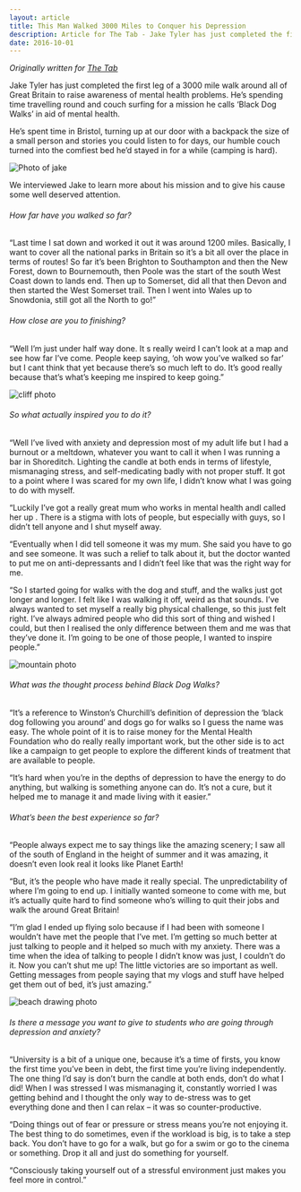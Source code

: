 ```yaml
---
layout: article
title: This Man Walked 3000 Miles to Conquer his Depression
description: Article for The Tab - Jake Tyler has just completed the first leg of a 3000 mile walk around all of Great Britain to raise awareness of mental health problems.
date: 2016-10-01
---
```

*Originally written for [The Tab](https://thetab.com/uk/bristol/2016/12/05/man-walking-3000-miles-conquer-depression-27501)*

Jake Tyler has just completed the first leg of a 3000 mile walk around all of Great Britain to raise awareness of mental health problems. He’s spending time travelling round and couch surfing for a mission he calls ‘Black Dog Walks’ in aid of mental health.

He’s spent time in Bristol, turning up at our door with a backpack the size of a small person and stories you could listen to for days, our humble couch turned into the comfiest bed he’d stayed in for a while (camping is hard).

<img class="responsive-img" src="https://media.thetab.com/blogs.dir/5/files/2016/11/14520596-641739699334328-1545716670675410305-n.jpg" alt="Photo of jake">

We interviewed Jake to learn more about his mission and to give his cause some well deserved attention.

###### How far have you walked so far?
“Last time I sat down and worked it out it was around 1200 miles. Basically, I want to cover all the national parks in Britain so it’s a bit all over the place in terms of routes! So far it’s been Brighton to Southampton and then the New Forest, down to Bournemouth, then Poole was the start of the south West Coast down to lands end. Then up to Somerset, did all that then Devon and then started the West Somerset trail. Then I went into Wales up to Snowdonia, still got all the North to go!”


###### How close are you to finishing?
“Well I’m just under half way done. It s really weird I can’t look at a map and see how far I’ve come. People keep saying, ‘oh wow you’ve walked so far’  but I cant think that yet because there’s so much left to do. It’s good really because that’s what’s keeping me inspired to keep going.”

<img class="responsive-img" src="https://media.thetab.com/blogs.dir/5/files/2016/11/14642141-653296711511960-6532840517765886963-n.jpg" alt="cliff photo">

###### So what actually inspired you to do it?
“Well I’ve lived with anxiety and depression most of my adult life but I had a burnout or a meltdown, whatever you want to call it when I was running a bar in Shoreditch. Lighting the candle at both ends in terms of lifestyle, mismanaging stress, and self-medicating badly with not proper stuff. It got to a point where I was scared for my own life, I didn’t know what I was going to do with myself.

“Luckily I’ve got a really great mum who works in mental health andI called her up . There is a stigma with lots of people, but especially with guys, so I didn’t tell anyone and I shut myself away.

“Eventually when I did tell someone it was my mum. She said you have to go and see someone. It was such a relief to talk about it, but the doctor wanted to put me on anti-depressants and I didn’t feel like that was the right way for me.

“So I started going for walks with the dog and stuff, and the walks just got longer and longer. I felt like I was walking it off, weird as that sounds. I’ve always wanted to set myself a really big physical challenge, so this just felt right. I’ve always admired people who did this sort of thing and wished I could, but then I realised the only difference between them and me was that they’ve done it. I’m going to be one of those people, I wanted to inspire people.”

<img class="responsive-img" src="https://media.thetab.com/blogs.dir/5/files/2016/11/14642259-653295551512076-4996296614330641712-n.jpg" alt="mountain photo" >

###### What was the thought process behind Black Dog Walks?
“It’s a reference to Winston’s Churchill’s definition of depression the ‘black dog following you around’ and dogs go for walks so I guess the name was easy. The whole point of it is to raise money for the Mental Health Foundation who do really really important work, but the other side is to act like a campaign to get people to explore the different kinds of treatment that are available to people.

“It’s hard when you’re in the depths of depression to have the energy to do anything, but walking is something anyone can do. It’s not a cure, but it helped me to manage it and made living with it easier.”

###### What’s been the best experience so far?
“People always expect me to say things like the amazing scenery; I saw all of the south of England in the height of summer and it was amazing, it doesn’t even look real it looks like Planet Earth!

“But, it’s the people who have made it really special. The unpredictability of where I’m going to end up. I initially wanted someone to come with me, but it’s actually quite hard to find someone who’s willing to quit their jobs and walk the around Great Britain!

“I’m glad I ended up flying solo because if I had been with someone I wouldn’t have met the people that I’ve met. I’m getting so much better at just talking to people and it helped so much with my anxiety. There was a time when the idea of talking to people I didn’t know was just, I couldn’t do it. Now you can’t shut me up! The little victories are so important as well. Getting messages from people saying that my vlogs and stuff have helped get them out of bed, it’s just amazing.”

<img class="responsive-img" src="https://media.thetab.com/blogs.dir/5/files/2016/11/14691076-653288218179476-4804525461606446808-n.jpg" alt="beach drawing photo">
<div class="advert" id="mpu4"></div>

###### Is there a message you want to give to students who are going through depression and anxiety?
“University is a bit of a unique one, because it’s a time of firsts, you know the first time you’ve been in debt, the first time you’re living independently. The one thing I’d say is don’t burn the candle at both ends, don’t do what I did! When I was stressed I was mismanaging it, constantly worried I was getting behind and I thought the only way to de-stress was to get everything done and then I can relax –  it was so counter-productive.

“Doing things out of fear or pressure or stress means you’re not enjoying it. The best thing to do sometimes, even if the workload is big, is to take a step back. You don’t have to go for a walk, but go for a swim or go to the cinema or something. Drop it all and just do something for yourself.

“Consciously taking yourself out of a stressful environment just makes you feel more in control.”
